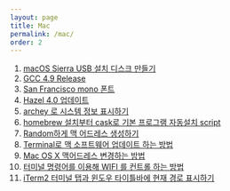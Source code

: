 ```yaml
---
layout: page
title: Mac
permalink: /mac/
order: 2
---
```


1. [macOS Sierra USB 설치 디스크 만들기][1]
1. [GCC 4.9 Release][2]
1. [San Francisco mono 폰트]()
1. [Hazel 4.0 업데이트][4]
1. [archey 로 시스템 정보 표시하기][5]
1. [homebrew 설치부터 cask로 기본 프로그램 자동설치 script][6]
 1. [Random하게 맥 어드레스 생성하기][7]
 1. [Terminal로 맥 소프트웨어 업데이트 하는 방법][8]
 1. [Mac OS X 맥어드레스 변경하는 방법][9]
1. [터미널 명령어를 이용해 WIFI 를 컨트롤 하는 방법][10]
1. [iTerm2 터미널 탭과 윈도우 타이틀바에 현재 경로 표시하기][11]

[1]:	http://nodolee.github.io/2016/06/19/macOS_diskbuild/
[2]:	http://nodolee.github.io/2016/08/03/GCC49-release/ "GCC 4.9 Release"
[4]:	http://nodolee.github.io/2016/05/25/hazel/
[5]:	http://nodolee.github.io/2016/03/27/archey/
[6]:	http://nodolee.github.io/2015/11/05/homebrew-automatic/
[7]:	http://nodolee.github.io/2015/11/01/opsnssl-randommacaddress/
[8]:	http://nodolee.github.io/2015/10/31/Macupdate-terminal/
[9]:	http://nodolee.github.io/2015/10/31/Macaddresschange/
[10]:	http://nodolee.github.io/2015/10/08/terminal-wifi/
[11]:	http://nodolee.github.io/2015/09/05/iTerm_Titlebar-Path/
